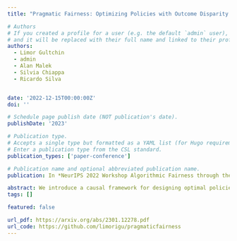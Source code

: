 ```yaml
---
title: "Pragmatic Fairness: Optimizing Policies with Outcome Disparity Control"

# Authors
# If you created a profile for a user (e.g. the default `admin` user), write the username (folder name) here
# and it will be replaced with their full name and linked to their profile.
authors:
  - Limor Gultchin
  - admin
  - Alan Malek
  - Silvia Chiappa
  - Ricardo Silva


date: '2022-12-15T00:00:00Z'
doi: ''

# Schedule page publish date (NOT publication's date).
publishDate: '2023'

# Publication type.
# Accepts a single type but formatted as a YAML list (for Hugo requirements).
# Enter a publication type from the CSL standard.
publication_types: ['paper-conference']

# Publication name and optional abbreviated publication name.
publication: In *NeurIPS 2022 Workshop Algorithmic Fairness through the Lens of Causality and Privacy*

abstract: We introduce a causal framework for designing optimal policies that satisfy fairness constraints. We take a pragmatic approach asking what we can do with an action space available to us and only with access to historical data. We propose two different fairness constraints: a moderation breaking constraint which aims at blocking moderation paths from the action and sensitive attribute to the outcome, and by that at reducing disparity in outcome levels as much as the provided action space permits; and an equal benefit constraint which aims at distributing gain from the new and maximized policy equally across sensitive attribute levels, and thus at keeping pre-existing preferential treatment in place or avoiding the introduction of new disparity. We introduce practical methods for implementing the constraints and illustrate their uses on experiments with semi-synthetic models.
tags: []

featured: false

url_pdf: https://arxiv.org/abs/2301.12278.pdf
url_code: https://github.com/limorigu/pragmaticfairness
---
```


